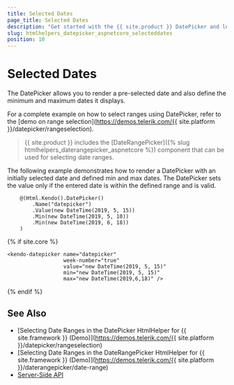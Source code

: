 ```yaml
---
title: Selected Dates
page_title: Selected Dates
description: "Get started with the {{ site.product }} DatePicker and learn how to set selected dates and date ranges in the DatePicker."
slug: htmlhelpers_datepicker_aspnetcore_selecteddates
position: 10
---
```


# Selected Dates

The DatePicker allows you to render a pre-selected date and also define the minimum and maximum dates it displays.

For a complete example on how to select ranges using DatePicker, refer to the [demo on range selection](https://demos.telerik.com/{{ site.platform }}/datepicker/rangeselection).

> {{ site.product }} includes the [DateRangePicker]({% slug htmlhelpers_daterangepicker_aspnetcore %}) component that can be used for selecting date ranges.

The following example demonstrates how to render a DatePicker with an initially selected date and defined min and max dates. The DatePicker sets the value only if the entered date is within the defined range and is valid.

```HtmlHelper
    @(Html.Kendo().DatePicker()
        .Name("datepicker")
        .Value(new DateTime(2019, 5, 15))
        .Min(new DateTime(2019, 5, 10))
        .Min(new DateTime(2019, 6, 18))
    )
```
{% if site.core %}
```TagHelper
<kendo-datepicker name="datepicker"
                  week-number="true"
                  value="new DateTime(2019, 5, 15)"
                  min="new DateTime(2019, 5, 15)"
                  max="new DateTime(2019,6,18)" />
```
{% endif %}

## See Also

* [Selecting Date Ranges in the DatePicker HtmlHelper for {{ site.framework }} (Demo)](https://demos.telerik.com/{{ site.platform }}/datepicker/rangeselection)
* [Selecting Date Ranges in the DateRangePicker HtmlHelper for {{ site.framework }} (Demo)](https://demos.telerik.com/{{ site.platform }}/daterangepicker/date-range)
* [Server-Side API](/api/datepicker)

